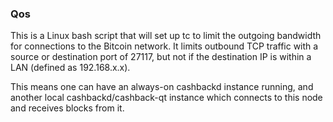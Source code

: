 ### Qos ###

This is a Linux bash script that will set up tc to limit the outgoing bandwidth for connections to the Bitcoin network. It limits outbound TCP traffic with a source or destination port of 27117, but not if the destination IP is within a LAN (defined as 192.168.x.x).

This means one can have an always-on cashbackd instance running, and another local cashbackd/cashback-qt instance which connects to this node and receives blocks from it.
